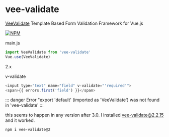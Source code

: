 # vee-validate

[VeeValidate](https://logaretm.github.io/vee-validate/) Template Based Form Validation Framework for Vue.js

[![NPM](https://nodei.co/npm/vee-validate.png?downloads=true&stars=true)](https://nodei.co/npm/vee-validate/)


main.js

```js
import VeeValidate from 'vee-validate'
Vue.use(VeeValidate)
```

2.x

v-validate

```js
<input type="text" name="field" v-validate="'required'">
<span>{{ errors.first('field') }}</span>
```

::: danger Error
"export 'default' (imported as 'VeeValidate') was not found in 'vee-validate'
:::

this seems to happen in any version after 3.0. I installed vee-validate@2.2.15 and it worked.

`npm i vee-validate@2`
